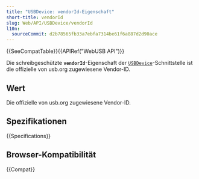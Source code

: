 ```yaml
---
title: "USBDevice: vendorId-Eigenschaft"
short-title: vendorId
slug: Web/API/USBDevice/vendorId
l10n:
  sourceCommit: d2b78565fb33a7ebfa7314be61f6a887d2d90ace
---
```


{{SeeCompatTable}}{{APIRef("WebUSB API")}}

Die schreibgeschützte **`vendorId`**-Eigenschaft der [`USBDevice`](/de/docs/Web/API/USBDevice)-Schnittstelle ist die offizielle von usb.org zugewiesene Vendor-ID.

## Wert

Die offizielle von usb.org zugewiesene Vendor-ID.

## Spezifikationen

{{Specifications}}

## Browser-Kompatibilität

{{Compat}}
